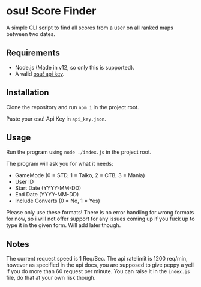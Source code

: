 # osu! Score Finder

A simple CLI script to find all scores from a user on all ranked maps between two dates.

## Requirements

* Node.js (Made in v12, so only this is supported).
* A valid [osu! api key](https://osu.ppy.sh/p/api).

## Installation

Clone the repository and run `npm i` in the project root.

Paste your osu! Api Key in `api_key.json`.

## Usage

Run the program using `node ./index.js` in the project root.

The program will ask you for what it needs:
* GameMode (0 = STD, 1 = Taiko, 2 = CTB, 3 = Mania)
* User ID
* Start Date (YYYY-MM-DD)
* End Date (YYYY-MM-DD)
* Include Converts (0 = No, 1 = Yes)

Please only use these formats! There is no error handling for wrong formats for now, so i will not offer support for any issues coming up if you fuck up to type it in the given form. Will add later though.

## Notes

The current request speed is 1 Req/Sec. The api ratelimit is 1200 req/min, however as specified in the api docs, you are supposed to give peppy a yell if you do more than 60 request per minute. You can raise it in the `index.js` file, do that at your own risk though.
